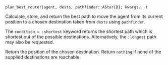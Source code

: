 ```
plan_best_route!(agent, dests, pathfinder::AStar{D}; kwargs...)
```

Calculate, store, and return the best path to move the agent from its current position to a chosen destination taken from `dests` using `pathfinder`.

The `condition = :shortest` keyword returns the shortest path which is shortest out of the possible destinations. Alternatively, the `:longest` path may also be requested.

Return the position of the chosen destination. Return `nothing` if none of the supplied destinations are reachable.
